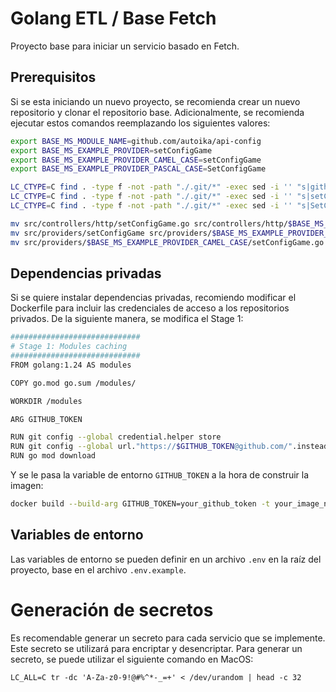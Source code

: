 # Golang ETL / Base Fetch

Proyecto base para iniciar un servicio basado en Fetch.

## Prerequisitos

Si se esta iniciando un nuevo proyecto, se recomienda crear un nuevo repositorio y clonar el repositorio base.
Adicionalmente, se recomienda ejecutar estos comandos reemplazando los siguientes valores:

```bash
export BASE_MS_MODULE_NAME=github.com/autoika/api-config
export BASE_MS_EXAMPLE_PROVIDER=setConfigGame
export BASE_MS_EXAMPLE_PROVIDER_CAMEL_CASE=setConfigGame
export BASE_MS_EXAMPLE_PROVIDER_PASCAL_CASE=SetConfigGame

LC_CTYPE=C find . -type f -not -path "./.git/*" -exec sed -i '' "s|github.com/autoika/api-config|$BASE_MS_MODULE_NAME|g" {} +
LC_CTYPE=C find . -type f -not -path "./.git/*" -exec sed -i '' "s|setConfigGame|$BASE_MS_EXAMPLE_PROVIDER_CAMEL_CASE|g" {} +
LC_CTYPE=C find . -type f -not -path "./.git/*" -exec sed -i '' "s|SetConfigGame|$BASE_MS_EXAMPLE_PROVIDER_PASCAL_CASE|g" {} +

mv src/controllers/http/setConfigGame.go src/controllers/http/$BASE_MS_EXAMPLE_PROVIDER_CAMEL_CASE.go
mv src/providers/setConfigGame src/providers/$BASE_MS_EXAMPLE_PROVIDER_CAMEL_CASE
mv src/providers/$BASE_MS_EXAMPLE_PROVIDER_CAMEL_CASE/setConfigGame.go src/providers/$BASE_MS_EXAMPLE_PROVIDER_CAMEL_CASE/$BASE_MS_EXAMPLE_PROVIDER_CAMEL_CASE.go
```

## Dependencias privadas

Si se quiere instalar dependencias privadas, recomiendo modificar el Dockerfile para incluir las credenciales de acceso a los repositorios privados.
De la siguiente manera, se modifica el Stage 1:

```bash
#############################
# Stage 1: Modules caching
#############################
FROM golang:1.24 AS modules

COPY go.mod go.sum /modules/

WORKDIR /modules

ARG GITHUB_TOKEN

RUN git config --global credential.helper store
RUN git config --global url."https://$GITHUB_TOKEN@github.com/".insteadOf "https://github.com/"
RUN go mod download
```

Y se le pasa la variable de entorno `GITHUB_TOKEN` a la hora de construir la imagen:

```bash
docker build --build-arg GITHUB_TOKEN=your_github_token -t your_image_name .
```

## Variables de entorno

Las variables de entorno se pueden definir en un archivo `.env` en la raíz del proyecto, base en el archivo `.env.example`.

# Generación de secretos

Es recomendable generar un secreto para cada servicio que se implemente. Este secreto se utilizará para encriptar y desencriptar. Para generar un secreto, se puede utilizar el siguiente comando en MacOS:
```
LC_ALL=C tr -dc 'A-Za-z0-9!@#%^*-_=+' < /dev/urandom | head -c 32
```
